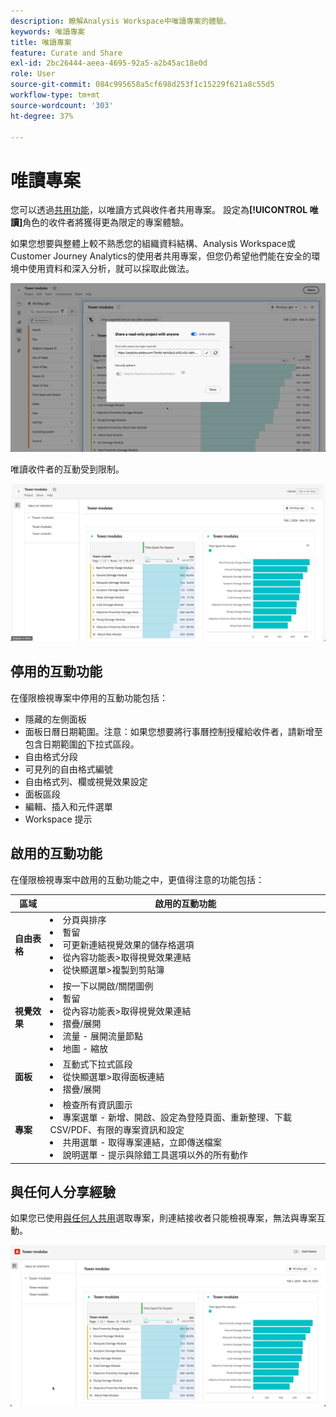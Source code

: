 ```yaml
---
description: 瞭解Analysis Workspace中唯讀專案的體驗。
keywords: 唯讀專案
title: 唯讀專案
feature: Curate and Share
exl-id: 2bc26444-aeea-4695-92a5-a2b45ac18e0d
role: User
source-git-commit: 084c995658a5cf698d253f1c15229f621a8c55d5
workflow-type: tm+mt
source-wordcount: '303'
ht-degree: 37%

---
```


# 唯讀專案

您可以透過[共用功能](/help/analysis-workspace/curate-share/share-projects.md)，以唯讀方式與收件者共用專案。 設定為&#x200B;**[!UICONTROL 唯讀]**&#x200B;角色的收件者將獲得更為限定的專案體驗。

如果您想要與整體上較不熟悉您的組織資料結構、Analysis Workspace或Customer Journey Analytics的使用者共用專案，但您仍希望他們能在安全的環境中使用資料和深入分析，就可以採取此做法。

![以唯讀方式共用](assets/read-only-project-sender.png)

唯讀收件者的互動受到限制。

![以唯讀方式共用](assets/read-only-project-receiver.png)

## 停用的互動功能

在僅限檢視專案中停用的互動功能包括：

* 隱藏的左側面板
* 面板日曆日期範圍。注意：如果您想要將行事曆控制授權給收件者，請新增至包含日期範圍[的](https://experienceleague.adobe.com/docs/analytics-learn/tutorials/analysis-workspace/using-panels/using-drop-down-filters.html?lang=zh-Hant)下拉式區段。
* 自由格式分段
* 可見列的自由格式編號
* 自由格式列、欄或視覺效果設定
* 面板區段
* 編輯、插入和元件選單
* Workspace 提示

## 啟用的互動功能

在僅限檢視專案中啟用的互動功能之中，更值得注意的功能包括：

| 區域 | 啟用的互動功能 |
| --- | --- |
| **自由表格** | <li>分頁與排序</li><li>暫留</li><li>可更新連結視覺效果的儲存格選項</li><li>從內容功能表>取得視覺效果連結</li><li>從快顯選單>複製到剪貼簿</li> |
| **視覺效果** | <li>按一下以開啟/關閉圖例</li><li>暫留</li><li>從內容功能表>取得視覺效果連結</li><li>摺疊/展開</li><li>流量 - 展開流量節點</li><li>地圖 - 縮放</li></ul> |
| **面板** | <li>互動式下拉式區段</li><li>從快顯選單>取得面板連結</li><li>摺疊/展開</li> |
| **專案** | <li>檢查所有資訊圖示</li><li>專案選單 - 新增、開啟、設定為登陸頁面、重新整理、下載 CSV/PDF、有限的專案資訊和設定</li><li>共用選單 - 取得專案連結，立即傳送檔案</li><li>說明選單 - 提示與除錯工具選項以外的所有動作</li> |


## 與任何人分享經驗

如果您已使用[與任何人共用](share-projects.md#share-a-project-with-anyone-no-login-required)選取專案，則連結接收者只能檢視專案，無法與專案互動。

![與任何人分享體驗](assets/share-with-anyone-receiver.png)
